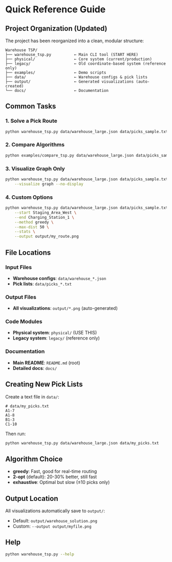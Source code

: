 # Quick Reference Guide

## Project Organization (Updated)

The project has been reorganized into a clean, modular structure:

```
Warehouse TSP/
├── warehouse_tsp.py          ← Main CLI tool (START HERE)
├── physical/                 ← Core system (current/production)
├── legacy/                   ← Old coordinate-based system (reference only)
├── examples/                 ← Demo scripts
├── data/                     ← Warehouse configs & pick lists
├── output/                   ← Generated visualizations (auto-created)
└── docs/                     ← Documentation
```

## Common Tasks

### 1. Solve a Pick Route
```bash
python warehouse_tsp.py data/warehouse_large.json data/picks_sample.txt
```

### 2. Compare Algorithms
```bash
python examples/compare_tsp.py data/warehouse_large.json data/picks_sample.txt 50
```

### 3. Visualize Graph Only
```bash
python warehouse_tsp.py data/warehouse_large.json data/picks_sample.txt \
    --visualize graph --no-display
```

### 4. Custom Options
```bash
python warehouse_tsp.py data/warehouse_large.json data/picks_sample.txt \
    --start Staging_Area_West \
    --end Charging_Station_1 \
    --method greedy \
    --max-dist 50 \
    --stats \
    --output output/my_route.png
```

## File Locations

### Input Files
- **Warehouse configs**: `data/warehouse_*.json`
- **Pick lists**: `data/picks_*.txt`

### Output Files
- **All visualizations**: `output/*.png` (auto-generated)

### Code Modules
- **Physical system**: `physical/` (USE THIS)
- **Legacy system**: `legacy/` (reference only)

### Documentation
- **Main README**: `README.md` (root)
- **Detailed docs**: `docs/`

## Creating New Pick Lists

Create a text file in `data/`:
```
# data/my_picks.txt
A1-7
A1-8
B1-3
C1-10
```

Then run:
```bash
python warehouse_tsp.py data/warehouse_large.json data/my_picks.txt
```

## Algorithm Choice

- **greedy**: Fast, good for real-time routing
- **2-opt** (default): 20-30% better, still fast
- **exhaustive**: Optimal but slow (≤10 picks only)

## Output Location

All visualizations automatically save to `output/`:
- Default: `output/warehouse_solution.png`
- Custom: `--output output/myfile.png`

## Help

```bash
python warehouse_tsp.py --help
```
